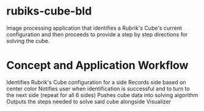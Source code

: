 # rubiks-cube-bld

Image processing application that identifies a Rubrik's Cube's current configuration and then proceeds to provide a step by step directions for solving the cube. 

# Concept and Application Workflow
Identifies Rubrik's Cube configuration for a side
Records side based on center color
Notifies user when identification is successful and to turn to the next side (repeat for all 6 sides)
Pushes cube data into solving algorithm
Outputs the steps needed to solve said cube alongside Visualizer

